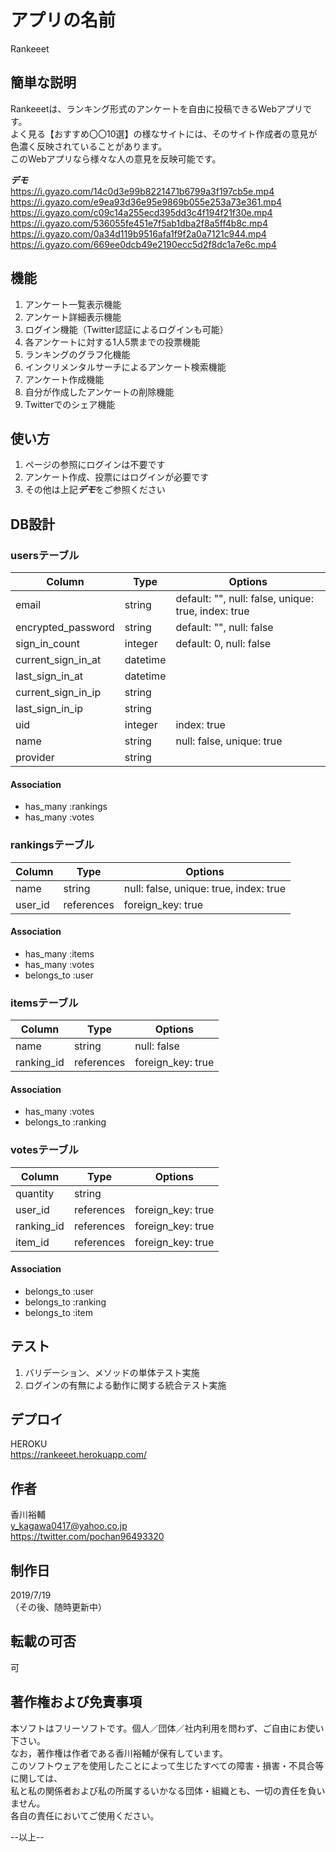 # アプリの名前

 Rankeeet  

## 簡単な説明
 
 Rankeeetは、ランキング形式のアンケートを自由に投稿できるWebアプリです。  
 よく見る【おすすめ〇〇10選】の様なサイトには、そのサイト作成者の意見が色濃く反映されていることがあります。  
 このWebアプリなら様々な人の意見を反映可能です。
 
***デモ***  
https://i.gyazo.com/14c0d3e99b8221471b6799a3f197cb5e.mp4   
https://i.gyazo.com/e9ea93d36e95e9869b055e253a73e361.mp4
https://i.gyazo.com/c09c14a255ecd395dd3c4f194f21f30e.mp4
https://i.gyazo.com/536055fe451e7f5ab1dba2f8a5ff4b8c.mp4
https://i.gyazo.com/0a34d119b9516afa1f9f2a0a7121c944.mp4
https://i.gyazo.com/669ee0dcb49e2190ecc5d2f8dc1a7e6c.mp4
 
 
## 機能
 
 1) アンケート一覧表示機能
 2) アンケート詳細表示機能
 3) ログイン機能（Twitter認証によるログインも可能）  
 4) 各アンケートに対する1人5票までの投票機能  
 5) ランキングのグラフ化機能  
 6) インクリメンタルサーチによるアンケート検索機能  
 7) アンケート作成機能
 8) 自分が作成したアンケートの削除機能  
 9) Twitterでのシェア機能

## 使い方
 
 1) ページの参照にログインは不要です  
 2) アンケート作成、投票にはログインが必要です 
 3) その他は上記***デモ***をご参照ください
 
## DB設計

### usersテーブル

|Column|Type|Options|
|------|----|-------|
|email|string|default: "", null: false, unique: true, index: true|
|encrypted_password|string|default: "", null: false|
|sign_in_count|integer|default: 0, null: false|
|current_sign_in_at|datetime||
|last_sign_in_at|datetime||
|current_sign_in_ip|string||
|last_sign_in_ip|string||
|uid|integer|index: true|
|name|string|null: false, unique: true|
|provider|string||

#### Association

- has_many :rankings
- has_many :votes

### rankingsテーブル

|Column|Type|Options|
|------|----|-------|
|name|string|null: false, unique: true, index: true|
|user_id|references|foreign_key: true|

#### Association

- has_many :items
- has_many :votes
- belongs_to :user

### itemsテーブル

|Column|Type|Options|
|------|----|-------|
|name|string|null: false|
|ranking_id|references|foreign_key: true|

#### Association

- has_many :votes
- belongs_to :ranking

### votesテーブル

|Column|Type|Options|
|------|----|-------|
|quantity|string||
|user_id|references|foreign_key: true|
|ranking_id|references|foreign_key: true|
|item_id|references|foreign_key: true|


#### Association

- belongs_to :user
- belongs_to :ranking
- belongs_to :item

## テスト
 
 1) バリデーション、メソッドの単体テスト実施  
 2) ログインの有無による動作に関する統合テスト実施  
 
## デプロイ
 
 HEROKU  
 https://rankeeet.herokuapp.com/
 

## 作者
 
 香川裕輔  
 y_kagawa0417@yahoo.co.jp  
 https://twitter.com/pochan96493320

## 制作日

 2019/7/19  
 （その後、随時更新中）

## 転載の可否

 可
 
## 著作権および免責事項

 本ソフトはフリーソフトです。個人／団体／社内利用を問わず、ご自由にお使い下さい。  
 なお，著作権は作者である香川裕輔が保有しています。  
 このソフトウェアを使用したことによって生じたすべての障害・損害・不具合等に関しては、  
 私と私の関係者および私の所属するいかなる団体・組織とも、一切の責任を負いません。  
 各自の責任においてご使用ください。


--以上--
